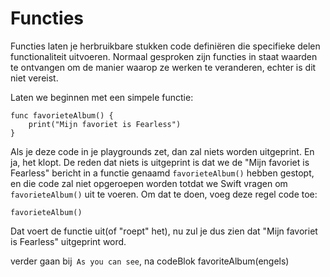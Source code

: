 # Functies

Functies laten je herbruikbare stukken code definiëren die specifieke delen functionaliteit uitvoeren. Normaal gesproken zijn functies in staat waarden te ontvangen om de manier waarop ze werken te veranderen, echter is dit niet vereist.

Laten we beginnen met een simpele functie:

    func favorieteAlbum() {
        print("Mijn favoriet is Fearless")
    }
    

Als je deze code in je playgrounds zet, dan zal niets worden uitgeprint. En ja, het klopt. De reden dat niets is uitgeprint is dat we de "Mijn favoriet is Fearless" bericht in a functie genaamd `favorieteAlbum()` hebben gestopt, en die code zal niet opgeroepen worden totdat we Swift vragen om `favorieteAlbum()` uit te voeren. Om dat te doen, voeg deze regel code toe:

    favorieteAlbum()
    

Dat voert de functie uit(of "roept" het), nu zul je dus zien dat "Mijn favoriet is Fearless" uitgeprint word.

 verder gaan bij` As you can see`, na codeBlok favoriteAlbum(engels)
